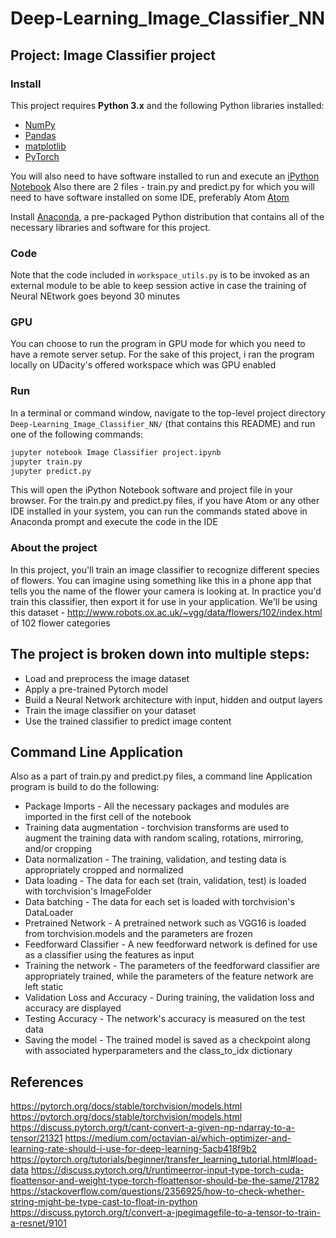 # Deep-Learning_Image_Classifier_NN

## Project: Image Classifier project

### Install

This project requires **Python 3.x** and the following Python libraries installed:

- [NumPy](http://www.numpy.org/)
- [Pandas](http://pandas.pydata.org)
- [matplotlib](http://matplotlib.org/)
- [PyTorch](https://pytorch.org/)

You will also need to have software installed to run and execute an [iPython Notebook](http://ipython.org/notebook.html)
Also there are 2 files - train.py and predict.py for which you will need to have software installed on some IDE, preferably Atom [Atom](https://atom.io/) 

Install [Anaconda](https://www.continuum.io/downloads), a pre-packaged Python distribution that contains all of the necessary libraries and software for this project.

### Code

Note that the code included in `workspace_utils.py` is to be invoked as an external module to be able to keep session active in case the training of Neural NEtwork goes beyond 30 minutes

### GPU 
You can choose to run the program in GPU mode for which you need to have a remote server setup. For the sake of this project, i ran the program locally on UDacity's offered workspace which was GPU enabled

### Run

In a terminal or command window, navigate to the top-level project directory `Deep-Learning_Image_Classifier_NN/` (that contains this README) and run one of the following commands:

```bash
jupyter notebook Image Classifier project.ipynb
jupyter train.py
jupyter predict.py
```

This will open the iPython Notebook software and project file in your browser.
For the train.py and predict.py files, if you have Atom or any other IDE installed in your system, you can run the commands stated above in Anaconda prompt and execute the code in the IDE

### About the project
In this project, you'll train an image classifier to recognize different species of flowers. You can imagine using something like this in a phone app that tells you the name of the flower your camera is looking at. In practice you'd train this classifier, then export it for use in your application. We'll be using this dataset - http://www.robots.ox.ac.uk/~vgg/data/flowers/102/index.html of 102 flower categories

## The project is broken down into multiple steps:
- Load and preprocess the image dataset
- Apply a pre-trained Pytorch model
- Build a Neural Network architecture with input, hidden and output layers
- Train the image classifier on your dataset 
- Use the trained classifier to predict image content

## Command Line Application
Also as a part of train.py and predict.py files, a command line Application program is build to do the following:
- Package Imports	- All the necessary packages and modules are imported in the first cell of the notebook
- Training data augmentation	- torchvision transforms are used to augment the training data with random scaling, rotations, mirroring, and/or cropping
- Data normalization	- The training, validation, and testing data is appropriately cropped and normalized
- Data loading	- The data for each set (train, validation, test) is loaded with torchvision's ImageFolder
- Data batching	- The data for each set is loaded with torchvision's DataLoader
- Pretrained Network	- A pretrained network such as VGG16 is loaded from torchvision.models and the parameters are frozen
- Feedforward Classifier - 	A new feedforward network is defined for use as a classifier using the features as input
- Training the network	- The parameters of the feedforward classifier are appropriately trained, while the parameters of the feature network are left static
- Validation Loss and Accuracy - 	During training, the validation loss and accuracy are displayed
- Testing Accuracy - 	The network's accuracy is measured on the test data
- Saving the model - 	The trained model is saved as a checkpoint along with associated hyperparameters and the class_to_idx dictionary

## References
https://pytorch.org/docs/stable/torchvision/models.html
https://pytorch.org/docs/stable/torchvision/models.html
https://discuss.pytorch.org/t/cant-convert-a-given-np-ndarray-to-a-tensor/21321
https://medium.com/octavian-ai/which-optimizer-and-learning-rate-should-i-use-for-deep-learning-5acb418f9b2
https://pytorch.org/tutorials/beginner/transfer_learning_tutorial.html#load-data
https://discuss.pytorch.org/t/runtimeerror-input-type-torch-cuda-floattensor-and-weight-type-torch-floattensor-should-be-the-same/21782
https://stackoverflow.com/questions/2356925/how-to-check-whether-string-might-be-type-cast-to-float-in-python
https://discuss.pytorch.org/t/convert-a-jpegimagefile-to-a-tensor-to-train-a-resnet/9101
